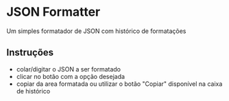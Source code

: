 # JSON Formatter

Um simples formatador de JSON com histórico de formatações

## Instruções
- colar/digitar o JSON a ser formatado
- clicar no botão com a opção desejada
- copiar da area formatada ou utilizar o botão "Copiar" disponível na caixa de histórico
